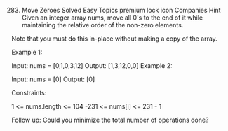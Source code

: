 283. Move Zeroes
Solved
Easy
Topics
premium lock icon
Companies
Hint
Given an integer array nums, move all 0's to the end of it while maintaining the relative order of the non-zero elements.

Note that you must do this in-place without making a copy of the array.

 

Example 1:

Input: nums = [0,1,0,3,12]
Output: [1,3,12,0,0]
Example 2:

Input: nums = [0]
Output: [0]
 

Constraints:

1 <= nums.length <= 104
-231 <= nums[i] <= 231 - 1
 

Follow up: Could you minimize the total number of operations done?